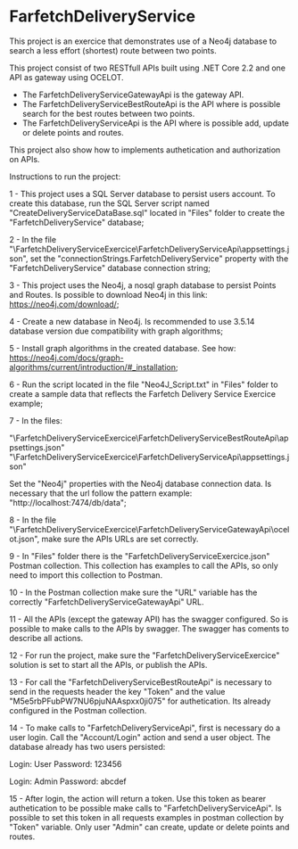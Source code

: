 # FarfetchDeliveryService

This project is an exercice that demonstrates use of a Neo4j database to search a less effort (shortest) route between two points.

This project consist of two RESTfull APIs built using .NET Core 2.2 and one API as gateway using OCELOT.

- The FarfetchDeliveryServiceGatewayApi is the gateway API.
- The FarfetchDeliveryServiceBestRouteApi is the API where is possible search for the best routes between two points.
- The FarfetchDeliveryServiceApi is the API where is possible add, update or delete points and routes.

This project also show how to implements authetication and authorization on APIs.

Instructions to run the project:

1 - This project uses a SQL Server database to persist users account. To create this database, run the SQL Server script named "CreateDeliveryServiceDataBase.sql" located in "Files" folder to create the "FarfetchDeliveryService" database;

2 - In the file "\FarfetchDeliveryServiceExercice\FarfetchDeliveryServiceApi\appsettings.json", set the "connectionStrings.FarfetchDeliveryService" property with the "FarfetchDeliveryService" database connection string;

3 - This project uses the Neo4j, a nosql graph database to persist Points and Routes. Is possible to download Neo4j in this link:  https://neo4j.com/download/;

4 - Create a new database in Neo4j. Is recommended to use 3.5.14 database version due compatibility with graph algorithms;

5 - Install graph algorithms in the created database. See how: https://neo4j.com/docs/graph-algorithms/current/introduction/#_installation; 

6 - Run the script located in the file "Neo4J_Script.txt" in "Files" folder to create a sample data that reflects the Farfetch Delivery Service Exercice example;

7 - In the files:

"\FarfetchDeliveryServiceExercice\FarfetchDeliveryServiceBestRouteApi\appsettings.json" "\FarfetchDeliveryServiceExercice\FarfetchDeliveryServiceApi\appsettings.json"

Set the "Neo4j" properties with the Neo4j database connection data. Is necessary that the url follow the pattern example:  "http://localhost:7474/db/data";

8 - In the file "\FarfetchDeliveryServiceExercice\FarfetchDeliveryServiceGatewayApi\ocelot.json", make sure the APIs URLs are set correctly.

9 - In "Files" folder there is the "FarfetchDeliveryServiceExercice.json" Postman collection. This collection has examples to call the APIs, so only need to import this collection to Postman.

10 - In the Postman collection make sure the "URL" variable has the correctly "FarfetchDeliveryServiceGatewayApi" URL.

11 - All the APIs (except the gateway API) has the swagger configured. So is possible to make calls to the APIs by swagger. The swagger has coments to describe all actions.

12 - For run the project, make sure the "FarfetchDeliveryServiceExercice" solution is set to start all the APIs, or publish the APIs.   

13 - For call the "FarfetchDeliveryServiceBestRouteApi" is necessary to send in the requests header the key "Token" and the value "M5e5rbPFubPW7NU6pjuNAAspxx0ji075" for authetication. Its already configured in the Postman collection.

14 - To make calls to "FarfetchDeliveryServiceApi", first is necessary do a user login. Call the "Account/Login" action and send a user object. The database already has two users persisted:

Login: User
Password: 123456 

Login: Admin
Password: abcdef 

15 - After login, the action will return a token. Use this token as bearer authetication to be possible make calls to "FarfetchDeliveryServiceApi". Is possible to set this token in all requests examples in postman collection by "Token" variable. Only user "Admin" can create, update or delete points and routes.
